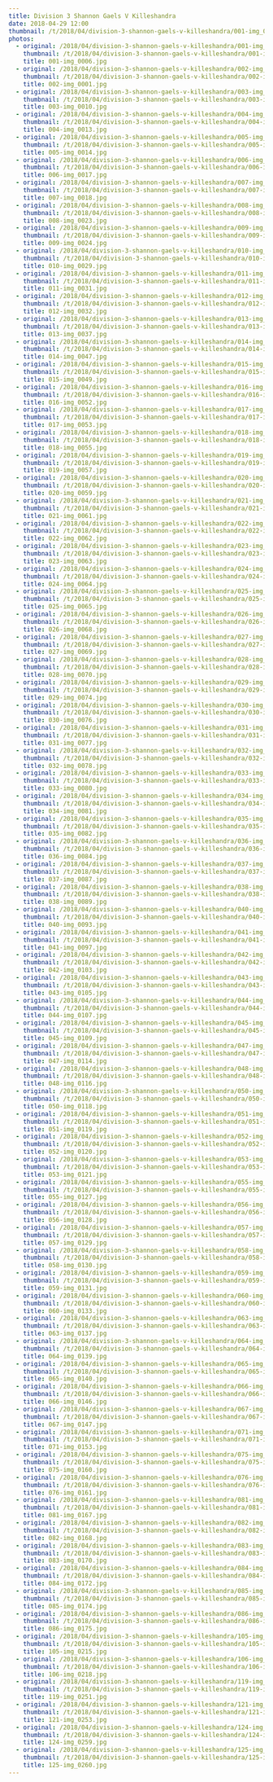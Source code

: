 ```yaml
---
title: Division 3 Shannon Gaels V Killeshandra
date: 2018-04-29 12:00
thumbnail: /t/2018/04/division-3-shannon-gaels-v-killeshandra/001-img_0006.jpg
photos:
  - original: /2018/04/division-3-shannon-gaels-v-killeshandra/001-img_0006.jpg
    thumbnail: /t/2018/04/division-3-shannon-gaels-v-killeshandra/001-img_0006.jpg
    title: 001-img_0006.jpg
  - original: /2018/04/division-3-shannon-gaels-v-killeshandra/002-img_0001.jpg
    thumbnail: /t/2018/04/division-3-shannon-gaels-v-killeshandra/002-img_0001.jpg
    title: 002-img_0001.jpg
  - original: /2018/04/division-3-shannon-gaels-v-killeshandra/003-img_0010.jpg
    thumbnail: /t/2018/04/division-3-shannon-gaels-v-killeshandra/003-img_0010.jpg
    title: 003-img_0010.jpg
  - original: /2018/04/division-3-shannon-gaels-v-killeshandra/004-img_0013.jpg
    thumbnail: /t/2018/04/division-3-shannon-gaels-v-killeshandra/004-img_0013.jpg
    title: 004-img_0013.jpg
  - original: /2018/04/division-3-shannon-gaels-v-killeshandra/005-img_0014.jpg
    thumbnail: /t/2018/04/division-3-shannon-gaels-v-killeshandra/005-img_0014.jpg
    title: 005-img_0014.jpg
  - original: /2018/04/division-3-shannon-gaels-v-killeshandra/006-img_0017.jpg
    thumbnail: /t/2018/04/division-3-shannon-gaels-v-killeshandra/006-img_0017.jpg
    title: 006-img_0017.jpg
  - original: /2018/04/division-3-shannon-gaels-v-killeshandra/007-img_0018.jpg
    thumbnail: /t/2018/04/division-3-shannon-gaels-v-killeshandra/007-img_0018.jpg
    title: 007-img_0018.jpg
  - original: /2018/04/division-3-shannon-gaels-v-killeshandra/008-img_0023.jpg
    thumbnail: /t/2018/04/division-3-shannon-gaels-v-killeshandra/008-img_0023.jpg
    title: 008-img_0023.jpg
  - original: /2018/04/division-3-shannon-gaels-v-killeshandra/009-img_0024.jpg
    thumbnail: /t/2018/04/division-3-shannon-gaels-v-killeshandra/009-img_0024.jpg
    title: 009-img_0024.jpg
  - original: /2018/04/division-3-shannon-gaels-v-killeshandra/010-img_0029.jpg
    thumbnail: /t/2018/04/division-3-shannon-gaels-v-killeshandra/010-img_0029.jpg
    title: 010-img_0029.jpg
  - original: /2018/04/division-3-shannon-gaels-v-killeshandra/011-img_0031.jpg
    thumbnail: /t/2018/04/division-3-shannon-gaels-v-killeshandra/011-img_0031.jpg
    title: 011-img_0031.jpg
  - original: /2018/04/division-3-shannon-gaels-v-killeshandra/012-img_0032.jpg
    thumbnail: /t/2018/04/division-3-shannon-gaels-v-killeshandra/012-img_0032.jpg
    title: 012-img_0032.jpg
  - original: /2018/04/division-3-shannon-gaels-v-killeshandra/013-img_0037.jpg
    thumbnail: /t/2018/04/division-3-shannon-gaels-v-killeshandra/013-img_0037.jpg
    title: 013-img_0037.jpg
  - original: /2018/04/division-3-shannon-gaels-v-killeshandra/014-img_0047.jpg
    thumbnail: /t/2018/04/division-3-shannon-gaels-v-killeshandra/014-img_0047.jpg
    title: 014-img_0047.jpg
  - original: /2018/04/division-3-shannon-gaels-v-killeshandra/015-img_0049.jpg
    thumbnail: /t/2018/04/division-3-shannon-gaels-v-killeshandra/015-img_0049.jpg
    title: 015-img_0049.jpg
  - original: /2018/04/division-3-shannon-gaels-v-killeshandra/016-img_0052.jpg
    thumbnail: /t/2018/04/division-3-shannon-gaels-v-killeshandra/016-img_0052.jpg
    title: 016-img_0052.jpg
  - original: /2018/04/division-3-shannon-gaels-v-killeshandra/017-img_0053.jpg
    thumbnail: /t/2018/04/division-3-shannon-gaels-v-killeshandra/017-img_0053.jpg
    title: 017-img_0053.jpg
  - original: /2018/04/division-3-shannon-gaels-v-killeshandra/018-img_0055.jpg
    thumbnail: /t/2018/04/division-3-shannon-gaels-v-killeshandra/018-img_0055.jpg
    title: 018-img_0055.jpg
  - original: /2018/04/division-3-shannon-gaels-v-killeshandra/019-img_0057.jpg
    thumbnail: /t/2018/04/division-3-shannon-gaels-v-killeshandra/019-img_0057.jpg
    title: 019-img_0057.jpg
  - original: /2018/04/division-3-shannon-gaels-v-killeshandra/020-img_0059.jpg
    thumbnail: /t/2018/04/division-3-shannon-gaels-v-killeshandra/020-img_0059.jpg
    title: 020-img_0059.jpg
  - original: /2018/04/division-3-shannon-gaels-v-killeshandra/021-img_0061.jpg
    thumbnail: /t/2018/04/division-3-shannon-gaels-v-killeshandra/021-img_0061.jpg
    title: 021-img_0061.jpg
  - original: /2018/04/division-3-shannon-gaels-v-killeshandra/022-img_0062.jpg
    thumbnail: /t/2018/04/division-3-shannon-gaels-v-killeshandra/022-img_0062.jpg
    title: 022-img_0062.jpg
  - original: /2018/04/division-3-shannon-gaels-v-killeshandra/023-img_0063.jpg
    thumbnail: /t/2018/04/division-3-shannon-gaels-v-killeshandra/023-img_0063.jpg
    title: 023-img_0063.jpg
  - original: /2018/04/division-3-shannon-gaels-v-killeshandra/024-img_0064.jpg
    thumbnail: /t/2018/04/division-3-shannon-gaels-v-killeshandra/024-img_0064.jpg
    title: 024-img_0064.jpg
  - original: /2018/04/division-3-shannon-gaels-v-killeshandra/025-img_0065.jpg
    thumbnail: /t/2018/04/division-3-shannon-gaels-v-killeshandra/025-img_0065.jpg
    title: 025-img_0065.jpg
  - original: /2018/04/division-3-shannon-gaels-v-killeshandra/026-img_0068.jpg
    thumbnail: /t/2018/04/division-3-shannon-gaels-v-killeshandra/026-img_0068.jpg
    title: 026-img_0068.jpg
  - original: /2018/04/division-3-shannon-gaels-v-killeshandra/027-img_0069.jpg
    thumbnail: /t/2018/04/division-3-shannon-gaels-v-killeshandra/027-img_0069.jpg
    title: 027-img_0069.jpg
  - original: /2018/04/division-3-shannon-gaels-v-killeshandra/028-img_0070.jpg
    thumbnail: /t/2018/04/division-3-shannon-gaels-v-killeshandra/028-img_0070.jpg
    title: 028-img_0070.jpg
  - original: /2018/04/division-3-shannon-gaels-v-killeshandra/029-img_0074.jpg
    thumbnail: /t/2018/04/division-3-shannon-gaels-v-killeshandra/029-img_0074.jpg
    title: 029-img_0074.jpg
  - original: /2018/04/division-3-shannon-gaels-v-killeshandra/030-img_0076.jpg
    thumbnail: /t/2018/04/division-3-shannon-gaels-v-killeshandra/030-img_0076.jpg
    title: 030-img_0076.jpg
  - original: /2018/04/division-3-shannon-gaels-v-killeshandra/031-img_0077.jpg
    thumbnail: /t/2018/04/division-3-shannon-gaels-v-killeshandra/031-img_0077.jpg
    title: 031-img_0077.jpg
  - original: /2018/04/division-3-shannon-gaels-v-killeshandra/032-img_0078.jpg
    thumbnail: /t/2018/04/division-3-shannon-gaels-v-killeshandra/032-img_0078.jpg
    title: 032-img_0078.jpg
  - original: /2018/04/division-3-shannon-gaels-v-killeshandra/033-img_0080.jpg
    thumbnail: /t/2018/04/division-3-shannon-gaels-v-killeshandra/033-img_0080.jpg
    title: 033-img_0080.jpg
  - original: /2018/04/division-3-shannon-gaels-v-killeshandra/034-img_0081.jpg
    thumbnail: /t/2018/04/division-3-shannon-gaels-v-killeshandra/034-img_0081.jpg
    title: 034-img_0081.jpg
  - original: /2018/04/division-3-shannon-gaels-v-killeshandra/035-img_0082.jpg
    thumbnail: /t/2018/04/division-3-shannon-gaels-v-killeshandra/035-img_0082.jpg
    title: 035-img_0082.jpg
  - original: /2018/04/division-3-shannon-gaels-v-killeshandra/036-img_0084.jpg
    thumbnail: /t/2018/04/division-3-shannon-gaels-v-killeshandra/036-img_0084.jpg
    title: 036-img_0084.jpg
  - original: /2018/04/division-3-shannon-gaels-v-killeshandra/037-img_0087.jpg
    thumbnail: /t/2018/04/division-3-shannon-gaels-v-killeshandra/037-img_0087.jpg
    title: 037-img_0087.jpg
  - original: /2018/04/division-3-shannon-gaels-v-killeshandra/038-img_0089.jpg
    thumbnail: /t/2018/04/division-3-shannon-gaels-v-killeshandra/038-img_0089.jpg
    title: 038-img_0089.jpg
  - original: /2018/04/division-3-shannon-gaels-v-killeshandra/040-img_0093.jpg
    thumbnail: /t/2018/04/division-3-shannon-gaels-v-killeshandra/040-img_0093.jpg
    title: 040-img_0093.jpg
  - original: /2018/04/division-3-shannon-gaels-v-killeshandra/041-img_0097.jpg
    thumbnail: /t/2018/04/division-3-shannon-gaels-v-killeshandra/041-img_0097.jpg
    title: 041-img_0097.jpg
  - original: /2018/04/division-3-shannon-gaels-v-killeshandra/042-img_0103.jpg
    thumbnail: /t/2018/04/division-3-shannon-gaels-v-killeshandra/042-img_0103.jpg
    title: 042-img_0103.jpg
  - original: /2018/04/division-3-shannon-gaels-v-killeshandra/043-img_0105.jpg
    thumbnail: /t/2018/04/division-3-shannon-gaels-v-killeshandra/043-img_0105.jpg
    title: 043-img_0105.jpg
  - original: /2018/04/division-3-shannon-gaels-v-killeshandra/044-img_0107.jpg
    thumbnail: /t/2018/04/division-3-shannon-gaels-v-killeshandra/044-img_0107.jpg
    title: 044-img_0107.jpg
  - original: /2018/04/division-3-shannon-gaels-v-killeshandra/045-img_0109.jpg
    thumbnail: /t/2018/04/division-3-shannon-gaels-v-killeshandra/045-img_0109.jpg
    title: 045-img_0109.jpg
  - original: /2018/04/division-3-shannon-gaels-v-killeshandra/047-img_0114.jpg
    thumbnail: /t/2018/04/division-3-shannon-gaels-v-killeshandra/047-img_0114.jpg
    title: 047-img_0114.jpg
  - original: /2018/04/division-3-shannon-gaels-v-killeshandra/048-img_0116.jpg
    thumbnail: /t/2018/04/division-3-shannon-gaels-v-killeshandra/048-img_0116.jpg
    title: 048-img_0116.jpg
  - original: /2018/04/division-3-shannon-gaels-v-killeshandra/050-img_0118.jpg
    thumbnail: /t/2018/04/division-3-shannon-gaels-v-killeshandra/050-img_0118.jpg
    title: 050-img_0118.jpg
  - original: /2018/04/division-3-shannon-gaels-v-killeshandra/051-img_0119.jpg
    thumbnail: /t/2018/04/division-3-shannon-gaels-v-killeshandra/051-img_0119.jpg
    title: 051-img_0119.jpg
  - original: /2018/04/division-3-shannon-gaels-v-killeshandra/052-img_0120.jpg
    thumbnail: /t/2018/04/division-3-shannon-gaels-v-killeshandra/052-img_0120.jpg
    title: 052-img_0120.jpg
  - original: /2018/04/division-3-shannon-gaels-v-killeshandra/053-img_0121.jpg
    thumbnail: /t/2018/04/division-3-shannon-gaels-v-killeshandra/053-img_0121.jpg
    title: 053-img_0121.jpg
  - original: /2018/04/division-3-shannon-gaels-v-killeshandra/055-img_0127.jpg
    thumbnail: /t/2018/04/division-3-shannon-gaels-v-killeshandra/055-img_0127.jpg
    title: 055-img_0127.jpg
  - original: /2018/04/division-3-shannon-gaels-v-killeshandra/056-img_0128.jpg
    thumbnail: /t/2018/04/division-3-shannon-gaels-v-killeshandra/056-img_0128.jpg
    title: 056-img_0128.jpg
  - original: /2018/04/division-3-shannon-gaels-v-killeshandra/057-img_0129.jpg
    thumbnail: /t/2018/04/division-3-shannon-gaels-v-killeshandra/057-img_0129.jpg
    title: 057-img_0129.jpg
  - original: /2018/04/division-3-shannon-gaels-v-killeshandra/058-img_0130.jpg
    thumbnail: /t/2018/04/division-3-shannon-gaels-v-killeshandra/058-img_0130.jpg
    title: 058-img_0130.jpg
  - original: /2018/04/division-3-shannon-gaels-v-killeshandra/059-img_0131.jpg
    thumbnail: /t/2018/04/division-3-shannon-gaels-v-killeshandra/059-img_0131.jpg
    title: 059-img_0131.jpg
  - original: /2018/04/division-3-shannon-gaels-v-killeshandra/060-img_0133.jpg
    thumbnail: /t/2018/04/division-3-shannon-gaels-v-killeshandra/060-img_0133.jpg
    title: 060-img_0133.jpg
  - original: /2018/04/division-3-shannon-gaels-v-killeshandra/063-img_0137.jpg
    thumbnail: /t/2018/04/division-3-shannon-gaels-v-killeshandra/063-img_0137.jpg
    title: 063-img_0137.jpg
  - original: /2018/04/division-3-shannon-gaels-v-killeshandra/064-img_0139.jpg
    thumbnail: /t/2018/04/division-3-shannon-gaels-v-killeshandra/064-img_0139.jpg
    title: 064-img_0139.jpg
  - original: /2018/04/division-3-shannon-gaels-v-killeshandra/065-img_0140.jpg
    thumbnail: /t/2018/04/division-3-shannon-gaels-v-killeshandra/065-img_0140.jpg
    title: 065-img_0140.jpg
  - original: /2018/04/division-3-shannon-gaels-v-killeshandra/066-img_0146.jpg
    thumbnail: /t/2018/04/division-3-shannon-gaels-v-killeshandra/066-img_0146.jpg
    title: 066-img_0146.jpg
  - original: /2018/04/division-3-shannon-gaels-v-killeshandra/067-img_0147.jpg
    thumbnail: /t/2018/04/division-3-shannon-gaels-v-killeshandra/067-img_0147.jpg
    title: 067-img_0147.jpg
  - original: /2018/04/division-3-shannon-gaels-v-killeshandra/071-img_0153.jpg
    thumbnail: /t/2018/04/division-3-shannon-gaels-v-killeshandra/071-img_0153.jpg
    title: 071-img_0153.jpg
  - original: /2018/04/division-3-shannon-gaels-v-killeshandra/075-img_0160.jpg
    thumbnail: /t/2018/04/division-3-shannon-gaels-v-killeshandra/075-img_0160.jpg
    title: 075-img_0160.jpg
  - original: /2018/04/division-3-shannon-gaels-v-killeshandra/076-img_0161.jpg
    thumbnail: /t/2018/04/division-3-shannon-gaels-v-killeshandra/076-img_0161.jpg
    title: 076-img_0161.jpg
  - original: /2018/04/division-3-shannon-gaels-v-killeshandra/081-img_0167.jpg
    thumbnail: /t/2018/04/division-3-shannon-gaels-v-killeshandra/081-img_0167.jpg
    title: 081-img_0167.jpg
  - original: /2018/04/division-3-shannon-gaels-v-killeshandra/082-img_0168.jpg
    thumbnail: /t/2018/04/division-3-shannon-gaels-v-killeshandra/082-img_0168.jpg
    title: 082-img_0168.jpg
  - original: /2018/04/division-3-shannon-gaels-v-killeshandra/083-img_0170.jpg
    thumbnail: /t/2018/04/division-3-shannon-gaels-v-killeshandra/083-img_0170.jpg
    title: 083-img_0170.jpg
  - original: /2018/04/division-3-shannon-gaels-v-killeshandra/084-img_0172.jpg
    thumbnail: /t/2018/04/division-3-shannon-gaels-v-killeshandra/084-img_0172.jpg
    title: 084-img_0172.jpg
  - original: /2018/04/division-3-shannon-gaels-v-killeshandra/085-img_0174.jpg
    thumbnail: /t/2018/04/division-3-shannon-gaels-v-killeshandra/085-img_0174.jpg
    title: 085-img_0174.jpg
  - original: /2018/04/division-3-shannon-gaels-v-killeshandra/086-img_0175.jpg
    thumbnail: /t/2018/04/division-3-shannon-gaels-v-killeshandra/086-img_0175.jpg
    title: 086-img_0175.jpg
  - original: /2018/04/division-3-shannon-gaels-v-killeshandra/105-img_0215.jpg
    thumbnail: /t/2018/04/division-3-shannon-gaels-v-killeshandra/105-img_0215.jpg
    title: 105-img_0215.jpg
  - original: /2018/04/division-3-shannon-gaels-v-killeshandra/106-img_0218.jpg
    thumbnail: /t/2018/04/division-3-shannon-gaels-v-killeshandra/106-img_0218.jpg
    title: 106-img_0218.jpg
  - original: /2018/04/division-3-shannon-gaels-v-killeshandra/119-img_0251.jpg
    thumbnail: /t/2018/04/division-3-shannon-gaels-v-killeshandra/119-img_0251.jpg
    title: 119-img_0251.jpg
  - original: /2018/04/division-3-shannon-gaels-v-killeshandra/121-img_0253.jpg
    thumbnail: /t/2018/04/division-3-shannon-gaels-v-killeshandra/121-img_0253.jpg
    title: 121-img_0253.jpg
  - original: /2018/04/division-3-shannon-gaels-v-killeshandra/124-img_0259.jpg
    thumbnail: /t/2018/04/division-3-shannon-gaels-v-killeshandra/124-img_0259.jpg
    title: 124-img_0259.jpg
  - original: /2018/04/division-3-shannon-gaels-v-killeshandra/125-img_0260.jpg
    thumbnail: /t/2018/04/division-3-shannon-gaels-v-killeshandra/125-img_0260.jpg
    title: 125-img_0260.jpg
---
```

